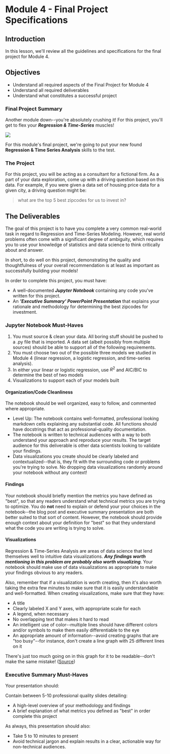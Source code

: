 
# Module 4 -  Final Project Specifications

## Introduction

In this lesson, we'll review all the guidelines and specifications for the final project for Module 4.

## Objectives

* Understand all required aspects of the Final Project for Module 4
* Understand all required deliverables
* Understand what constitutes a successful project

### Final Project Summary

Another module down--you're absolutely crushing it! For this project, you'll get to flex your **_Regression & Time-Series_** muscles!

<img src='https://raw.githubusercontent.com/learn-co-curriculum/dsc-mod-4-project/master/images/timegif.gif'>

For this module's final project, we're going to put your new found **Regression & Time Series Analysis** skills to the test.

### The Project

For this project, you will be acting as a consultant for a fictional firm. As a part of your data exploration, come up with a driving question based on this data.  For example, if you were given a data set of housing price data for a given city, a driving question might be:

> what are the top 5 best zipcodes for us to invest in?


## The Deliverables

The goal of this project is to have you complete a very common real-world task in regard to Regression and Time-Series Modeling. However, real world problems often come with a significant degree of ambiguity, which requires you to use your knowledge of statistics and data science to think critically about and answer.

In short, to do well on this project, demonstrating the quality and thoughtfulness of your overall recommendation is at least as important as successfully building your models!

In order to complete this project, you must have:

* A well-documented **_Jupyter Notebook_** containing any code you've written for this project.
* An **_'Executive Summary' PowerPoint Presentation_** that explains your rationale and methodology for determining the best zipcodes for investment.


### Jupyter Notebook Must-Haves

1. You must source & clean your data.  All boring stuff should be pushed to a .py file that is imported.  A data set (albeit possibly from multiple sources) should be able to support all of the following requirements.
2. You must choose two out of the possible three models we studied in Module 4 (linear regression, a logistic regression, and time-series analysis).
3. In either your linear or logistic regression, use $R^2$ and AIC/BIC to determine the best of two models
4. Visualizations to support each of your models built

#### Organization/Code Cleanliness

The notebook should be well organized, easy to follow, and commented where appropriate.

* Level Up: The notebook contains well-formatted, professional looking markdown cells explaining any substantial code. All functions should have docstrings that act as professional-quality documentation.
* The notebook is written to technical audiences with a way to both understand your approach and reproduce your results. The target audience for this deliverable is other data scientists looking to validate your findings.
* Data visualizations you create should be clearly labeled and contextualized--that is, they fit with the surrounding code or problems you're trying to solve. No dropping data visualizations randomly around your notebook without any context!

#### Findings

Your notebook should briefly mention the metrics you have defined as "best", so that any readers understand what technical metrics you are trying to optimize. You do **not** need to explain or defend your your choices in the notebook--the blog post and executive summary presentation are both better suited to that sort of content. However, the notebook should provide enough context about your definition for "best" so that they understand what the code you are writing is trying to solve.

#### Visualizations

Regression & Time-Series Analysis are areas of data science that lend themselves well to intuitive data visualizations. **_Any findings worth mentioning in this problem are probably also worth visualizing_**. Your notebook should make use of data visualizations as appropriate to make your findings obvious to any readers.

Also, remember that if a visualization is worth creating, then it's also worth taking the extra few minutes to make sure that it is easily understandable and well-formatted. When creating visualizations, make sure that they have:

* A title
* Clearly labeled X and Y axes, with appropriate scale for each
* A legend, when necessary
* No overlapping text that makes it hard to read
* An intelligent use of color--multiple lines should have different colors and/or symbols to make them easily differentiable to the eye
* An appropriate amount of information--avoid creating graphs that are "too busy"--for instance, don't create a line graph with 25 different lines on it

There's just too much going on in this graph for it to be readable--don't make the same mistake! (<a href='http://genywealth.com/wp-content/uploads/2010/03/line-graph.php_.png'>Source</a>)</center>

### Executive Summary Must-Haves

Your presentation should:

Contain between 5-10 professional quality slides detailing:

* A high-level overview of your methodology and findings
* A brief explanation of what metrics you defined as "best" in order complete this project

As always, this presentation should also:

* Take 5 to 10 minutes to present
* Avoid technical jargon and explain results in a clear, actionable way for non-technical audiences.
